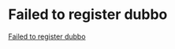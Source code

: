 # Failed to register dubbo
[Failed to register dubbo](https://aiwithcloud.com/2022/09/19/failed_to_register_dubbo/)